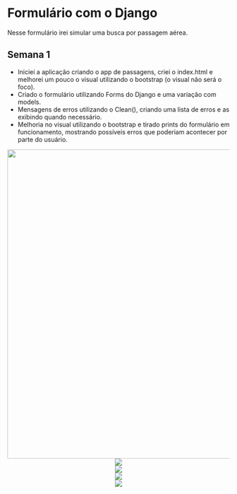 # Formulário com o Django

Nesse formulário irei simular uma busca por passagem aérea.

## Semana 1

- Iniciei a aplicação criando o app de passagens, criei o index.html e melhorei um pouco o visual utilizando o bootstrap (o visual não será o foco).
- Criado o formulário utilizando Forms do Django e uma variação com models.
- Mensagens de erros utilizando o Clean(), criando uma lista de erros e as exibindo quando necessário.
- Melhoria no visual utilizando o bootstrap e tirado prints do formulário em funcionamento, mostrando possíveis erros que poderiam acontecer por parte do usuário.

<div align="center">
<img src="https://user-images.githubusercontent.com/86570695/194658975-a9da8805-257b-4dac-86f6-1c07795614ac.JPG" width="700px" />
</div>

<div align="center">
<img src="https://user-images.githubusercontent.com/86570695/194658985-cdaf6e14-def2-4599-b91a-ad9be8f6bdbf.JPG" />
</div>

<div align="center">
<img src="https://user-images.githubusercontent.com/86570695/194658988-f665b011-1a4d-4a27-9bcc-db48c0e86bda.JPG" />
</div>

<div align="center">
<img src="https://user-images.githubusercontent.com/86570695/194658992-e45cc074-d272-4e79-8f19-d99c10c43f50.JPG" />
</div>

<div align="center">
<img src="https://user-images.githubusercontent.com/86570695/194658995-cdb8c0cf-cd2b-45b9-a048-55dcd69b4d0b.JPG" />
</div>
